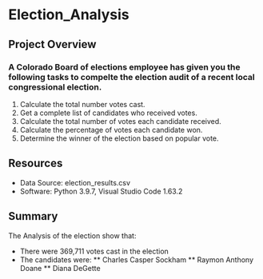 # Election_Analysis  
## Project Overview  
### A Colorado Board of elections employee has given you the following tasks to compelte the election audit of a recent local congressional election.  
1. Calculate the total number votes cast.
2. Get a complete list of candidates who received votes.
3. Calculate the total number of votes each candidate received.
4. Calculate the percentage of votes each candidate won.
5. Determine the winner of the election based on popular vote.
## Resources  
* Data Source: election_results.csv
* Software: Python 3.9.7, Visual Studio Code 1.63.2
## Summary  
The Analysis of the election show that:
* There were 369,711 votes cast in the election
* The candidates were:
** Charles Casper Sockham
** Raymon Anthony Doane
** Diana DeGette
